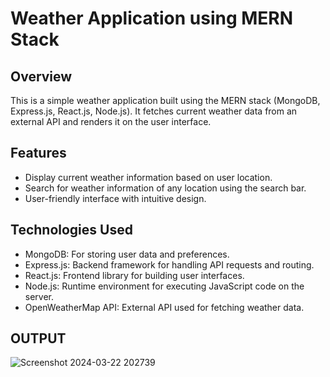 # Weather Application using MERN Stack

## Overview
This is a simple weather application built using the MERN stack (MongoDB, Express.js, React.js, Node.js). It fetches current weather data from an external API and renders it on the user interface.

## Features
- Display current weather information based on user location.
- Search for weather information of any location using the search bar.
- User-friendly interface with intuitive design.

## Technologies Used
- MongoDB: For storing user data and preferences.
- Express.js: Backend framework for handling API requests and routing.
- React.js: Frontend library for building user interfaces.
- Node.js: Runtime environment for executing JavaScript code on the server.
- OpenWeatherMap API: External API used for fetching weather data.

## OUTPUT
![Screenshot 2024-03-22 202739](https://github.com/Mern-Full-Stack-Projects/weather/assets/136311079/851ad61c-bda8-4ce2-8b54-cfb8f9ae1784)
